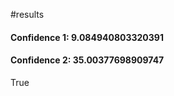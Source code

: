 #results

<h4>Confidence 1: 9.084940803320391</h4>
<h4>Confidence 2: 35.00377698909747</h4>
<p?>True</p>
